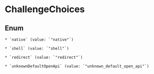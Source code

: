 
# ChallengeChoices

## Enum


    * `native` (value: `"native"`)

    * `shell` (value: `"shell"`)

    * `redirect` (value: `"redirect"`)

    * `unknownDefaultOpenApi` (value: `"unknown_default_open_api"`)



